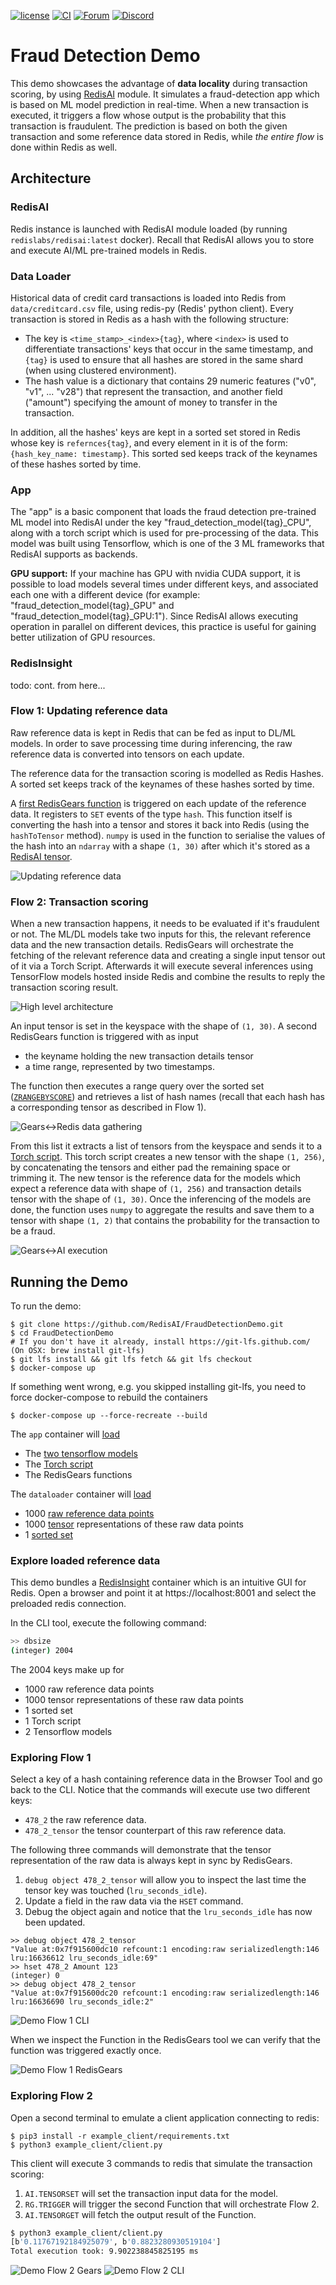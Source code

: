 [![license](https://img.shields.io/github/license/RedisAI/FraudDetectionDemo.svg)](https://github.com/RedisAI/FraudDetectionDemo)
[![CI](https://github.com/RedisAI/FraudDetectionDemo/actions/workflows/ci-config.yml/badge.svg)](https://github.com/RedisAI/FraudDetectionDemo/actions/workflows/ci-config.yml)
[![Forum](https://img.shields.io/badge/Forum-RedisAI-blue)](https://forum.redislabs.com/c/modules/redisai)
[![Discord](https://img.shields.io/discord/697882427875393627)](https://discord.gg/rTQm7UZ)

# Fraud Detection Demo    

This demo showcases the advantage of **data locality** during transaction scoring, by using [RedisAI](https://oss.redislabs.com/redisai/) module.
It simulates a fraud-detection app which is based on ML model prediction in real-time. When a new transaction is executed, it triggers a flow whose output is the probability that this transaction is fraudulent. The prediction is based on both the given transaction and some reference data stored in Redis, while *the entire flow* is done within Redis as well.   

## Architecture
### RedisAI
Redis instance is launched with RedisAI module loaded (by running `redislabs/redisai:latest` docker). Recall that RedisAI allows you to store and execute AI/ML pre-trained models in Redis.

### Data Loader
Historical data of credit card transactions is loaded into Redis from `data/creditcard.csv` file, using redis-py (Redis' python client). Every transaction is stored in Redis as a hash with the following structure:
- The key is `<time_stamp>_<index>{tag}`, where `<index>` is used to differentiate transactions' keys that occur in the same timestamp, and `{tag}` is used to ensure that all hashes are stored in the same shard (when using clustered environment). 
- The hash value is a dictionary that contains 29 numeric features ("v0", "v1", ... "v28") that represent the transaction, and another field ("amount") specifying the amount of money to transfer in the transaction.

In addition, all the hashes' keys are kept in a sorted set stored in Redis whose key is `refernces{tag}`, and every element in it is of the form: `{hash_key_name: timestamp}`. This sorted sed keeps track of the keynames of these hashes sorted by time.

### App
The "app" is a basic component that loads the fraud detection pre-trained ML model into RedisAI under the key "fraud_detection_model{tag}_CPU", along with a torch script which is used for pre-processing of the data. This model was built using Tensorflow, which is one of the 3 ML frameworks that RedisAI supports as backends.

**GPU support:** If your machine has GPU with nvidia CUDA support, it is possible to load models several times under different keys, and associated each one with a different device (for example: "fraud_detection_model{tag}_GPU" and "fraud_detection_model{tag}_GPU:1"). Since RedisAI allows executing operation in parallel on different devices, this practice is useful for gaining better utilization of GPU resources.

### RedisInsight

todo: cont. from here...

### Flow 1: Updating reference data
Raw reference data is kept in Redis that can be fed as input to DL/ML models.  In order to save processing time during inferencing, the raw reference data is converted into tensors on each update.

The reference data for the transaction scoring is modelled as Redis Hashes. A sorted set keeps track of the keynames of these hashes sorted by time.

A [first RedisGears function](https://github.com/RedisAI/FraudDetectionDemo/blob/master/app/gear.py#L47) is triggered on each update of the reference data. It registers to `SET` events of the type `hash`. This function itself is converting the hash into a tensor and stores it back into Redis (using the `hashToTensor` method).
`numpy` is used in the function to serialise the values of the hash into an
`ndarray` with a shape `(1, 30)` after which it's stored as a [RedisAI tensor](https://oss.redislabs.com/redisai/intro/#using-redisai-tensors).

![Updating reference data](./flow1.png "Updating reference data")


### Flow 2: Transaction scoring
When a new transaction happens, it needs to be evaluated if it's fraudulent or not.  The ML/DL models take two inputs for this, the relevant reference data and the new transaction details.  RedisGears will orchestrate the fetching of the relevant reference data and creating a single input tensor out of it via a Torch Script.  Afterwards it will execute several inferences using TensorFlow models hosted inside Redis and combine the results to reply the transaction scoring result.

![High level architecture](./flow2.png "High level architecture")

An input tensor is set in the keyspace with the shape of `(1, 30)`. A second RedisGears function is triggered with as input
- the keyname holding the new transaction details tensor
- a time range, represented by two timestamps.

The function then executes a range query over the sorted set ([`ZRANGEBYSCORE`](https://redis.io/commands/zrangebyscore)) and retrieves a list of hash names (recall that each hash has a corresponding tensor as described in Flow 1).

![Gears<->Redis data gathering](./flow3.png "Gears<->Redis data gathering")

From this list it extracts a list of tensors from the keyspace and sends it to a [Torch script](https://github.com/RedisAI/FraudDetectionDemo/blob/master/app/script.torch). This torch script creates a
new tensor with the shape `(1, 256)`, by concatenating the tensors and either pad the remaining space or trimming it.
The new tensor is the reference data for the models which expect a reference data with shape of `(1, 256)` and transaction details tensor with the shape of `(1, 30)`. Once the inferencing of the models are done, the function uses `numpy` to aggregate the results and save them to a tensor
with shape `(1, 2)` that contains the probability for the transaction to be a fraud.

![Gears<->AI execution](./flow4.png "Gears<->AI execution")

## Running the Demo
To run the demo:
```
$ git clone https://github.com/RedisAI/FraudDetectionDemo.git
$ cd FraudDetectionDemo
# If you don't have it already, install https://git-lfs.github.com/ (On OSX: brew install git-lfs)
$ git lfs install && git lfs fetch && git lfs checkout
$ docker-compose up
```
If something went wrong, e.g. you skipped installing git-lfs, you need to force docker-compose to rebuild the containers
```
$ docker-compose up --force-recreate --build
```

The `app` container will [load](https://github.com/RedisAI/FraudDetectionDemo/blob/master/app/app.py)
- The [two tensorflow models](https://github.com/RedisAI/FraudDetectionDemo/tree/master/app/models)
- The [Torch script](https://github.com/RedisAI/FraudDetectionDemo/blob/master/app/script.torch)
- The RedisGears functions

The `dataloader` container will [load](https://github.com/RedisAI/FraudDetectionDemo/blob/master/dataloader/load.py)
- 1000 [raw reference data points](https://github.com/RedisAI/FraudDetectionDemo/blob/master/dataloader/load.py#L29)
- 1000 [tensor](https://github.com/RedisAI/FraudDetectionDemo/blob/master/dataloader/load.py#L32) representations of these raw data points
- 1 [sorted set](https://github.com/RedisAI/FraudDetectionDemo/blob/master/dataloader/load.py#L35)

### Explore loaded reference data
This demo bundles a [RedisInsight](https://redislabs.com/redisinsight/) container which is an intuitive GUI for Redis. Open a browser and point it at https://localhost:8001 and select the preloaded redis connection.

In the CLI tool, execute the following command:
```bash
>> dbsize
(integer) 2004
```

The 2004 keys make up for
- 1000 raw reference data points
- 1000 tensor representations of these raw data points
- 1 sorted set
- 1 Torch script
- 2 Tensorflow models

### Exploring Flow 1
Select a key of a hash containing reference data in the Browser Tool and go back to the CLI. Notice that the commands will execute use two different keys:

- `478_2` the raw reference data.
- `478_2_tensor` the tensor counterpart of this raw reference data.

The following three commands will demonstrate that the tensor representation of the raw data is always kept in sync by RedisGears.  

1. `debug object 478_2_tensor` will allow you to inspect the last time the tensor key was touched (`lru_seconds_idle`).
1. Update a field in the raw data via the `HSET` command.
1. Debug the object again and notice that the `lru_seconds_idle` has now been updated.

```
>> debug object 478_2_tensor
"Value at:0x7f915600dc10 refcount:1 encoding:raw serializedlength:146 lru:16636612 lru_seconds_idle:69"
>> hset 478_2 Amount 123
(integer) 0
>> debug object 478_2_tensor
"Value at:0x7f915600dc20 refcount:1 encoding:raw serializedlength:146 lru:16636690 lru_seconds_idle:2"
```
![Demo Flow 1 CLI](./demo_flow1_cli.png "Demo Flow 1 CLI")

When we inspect the Function in the RedisGears tool we can verify that the function was triggered exactly once.

![Demo Flow 1 RedisGears](./demo_flow1_gears.png "Demo Flow 1 RedisGears")

### Exploring Flow 2
Open a second terminal to emulate a client application connecting to redis:
```
$ pip3 install -r example_client/requirements.txt
$ python3 example_client/client.py
```
This client will execute 3 commands to redis that simulate the transaction scoring:
1. `AI.TENSORSET` will set the transaction input data for the model.
1. `RG.TRIGGER` will trigger the second Function that will orchestrate Flow 2.
1. `AI.TENSORGET` will fetch the output result of the Function.

```bash
$ python3 example_client/client.py
[b'0.11767192184925079', b'0.8823280930519104']
Total execution took: 9.902238845825195 ms
```

![Demo Flow 2 Gears](./demo_flow2_gears.png "Demo Flow 2 RedisGears")
![Demo Flow 2 CLI](./demo_flow2_output.png "Demo Flow 2 CLI")
